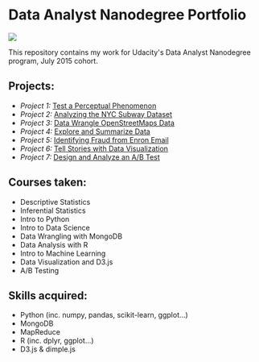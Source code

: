 
# Data Analyst Nanodegree Portfolio

<img src="https://pbs.twimg.com/media/B4LemTlIMAAy8AM.jpg">

This repository contains my work for Udacity's Data Analyst Nanodegree program, July 2015 cohort.

## Projects:

* *Project 1:* [Test a Perceptual Phenomenon](https://github.com/seifip/udacity-data-analyst-nanodegree/tree/master/P1%20-Test%20a%20Perceptual%20Phenomenon)
* *Project 2:* [Analyzing the NYC Subway Dataset](https://github.com/seifip/udacity-data-analyst-nanodegree/tree/master/P2%20-%20Analyzing%20the%20NYC%20Subway%20Dataset)
* *Project 3:* [Data Wrangle OpenStreetMaps Data](https://github.com/seifip/udacity-data-analyst-nanodegree/tree/master/P3%20-%20Data%20Wrangling%20with%20MongoDB)
* *Project 4:* [Explore and Summarize Data](https://github.com/seifip/udacity-data-analyst-nanodegree/tree/master/P4%20-%20Explore%20and%20Summarize%20Data)
* *Project 5:* [Identifying Fraud from Enron Email](https://github.com/seifip/udacity-data-analyst-nanodegree/tree/master/P5%20-%20Identifying%20Fraud%20from%20Enron%20Emails%20and%20Financial%20Data)
* *Project 6:* [Tell Stories with Data Visualization](https://github.com/seifip/udacity-data-analyst-nanodegree/tree/master/P6%20-%20Tell%20Stories%20with%20Data%20Visualization) 
* *Project 7:* [Design and Analyze an A/B Test](https://github.com/seifip/udacity-data-analyst-nanodegree/tree/master/P7%20-%20Design%20and%20Analyze%20an%20A-B%20Test)

## Courses taken:
* Descriptive Statistics
* Inferential Statistics
* Intro to Python
* Intro to Data Science
* Data Wrangling with MongoDB
* Data Analysis with R
* Intro to Machine Learning
* Data Visualization and D3.js
* A/B Testing

## Skills acquired:
* Python (inc. numpy, pandas, scikit-learn, ggplot...)
* MongoDB
* MapReduce
* R (inc. dplyr, ggplot...)
* D3.js & dimple.js
